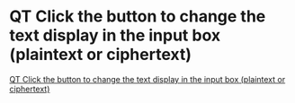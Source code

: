 # QT Click the button to change the text display in the input box (plaintext or ciphertext)
[QT Click the button to change the text display in the input box (plaintext or ciphertext)](https://aiwithcloud.com/2022/09/15/qt_click_the_button_to_change_the_text_display_in_the_input_box_plaintext_or_ciphertext/)